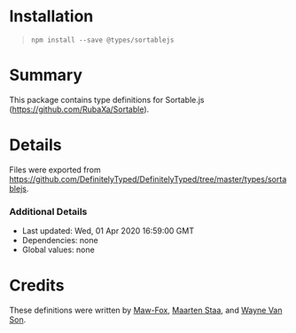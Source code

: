 # Installation
> `npm install --save @types/sortablejs`

# Summary
This package contains type definitions for Sortable.js (https://github.com/RubaXa/Sortable).

# Details
Files were exported from https://github.com/DefinitelyTyped/DefinitelyTyped/tree/master/types/sortablejs.

### Additional Details
 * Last updated: Wed, 01 Apr 2020 16:59:00 GMT
 * Dependencies: none
 * Global values: none

# Credits
These definitions were written by [Maw-Fox](https://github.com/Maw-Fox), [Maarten Staa](https://github.com/maartenstaa), and [Wayne Van Son](https://github.com/waynevanson).
